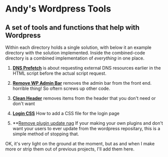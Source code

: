 # Andy's Wordpress Tools

## A set of tools and functions that help with Wordpress

Within each directory holds a single solution, with below it an example directory with the solution implemented.  Inside the combined-code directory is a combined implementation of *everything* in one place. 

1. **[DNS Prefetch](https://github.com/andykillen/wordpress-tools/blob/master/dns-prefetch/code.php)** is about requesting external DNS resources earlier in the HTML script before the actual script request.

2. **[Remove WP Admin Bar](https://github.com/andykillen/wordpress-tools/blob/master/remove-wp-admin-bar/code.php)** removes the admin bar from the front end.  horrible thing!  So oftern screws up other code. 

3. **[Clean Header](https://github.com/andykillen/wordpress-tools/blob/master/clean-header/code.php)** removes items from the header that you don't need or don't want

4. **[Login CSS](https://github.com/andykillen/wordpress-tools/blob/master/login-css/code.php)** How to add a CSS file for the login page

5. **[Remove plugin update nag](https://github.com/andykillen/wordpress-tools/blob/master/remove-plugin-update-nag/code.php) If your making your own plugins and don't want your users to ever update from the wordpress repositary, this is a simple method of stopping that.

OK, it's very light on the ground at the moment, but as and when I make more or strip them out of previous projects, I'll add them here. 

